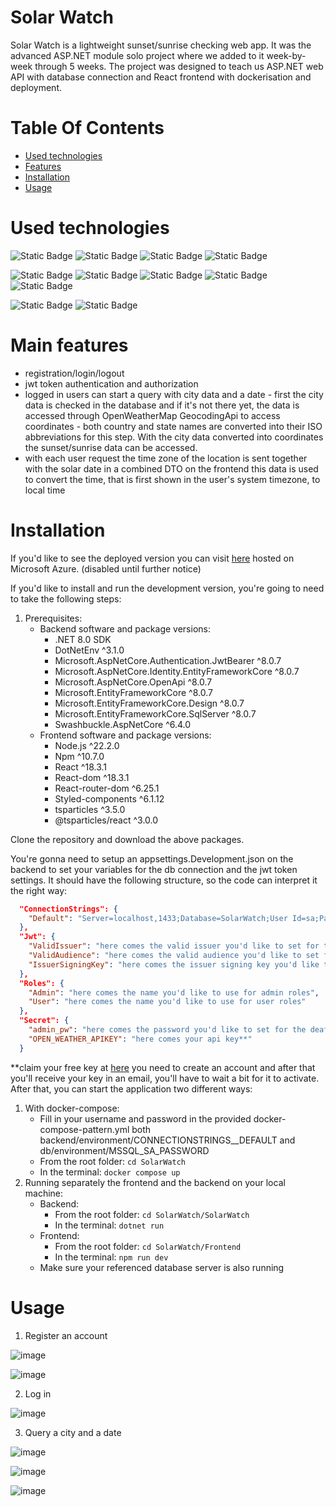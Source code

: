 # Solar Watch 
Solar Watch is a lightweight sunset/sunrise checking web app. It was the advanced ASP.NET module solo project where we added to it week-by-week through 5 weeks. The project was designed to teach us ASP.NET web API with database connection and React frontend with dockerisation and deployment.

# Table Of Contents
- [Used technologies](#used-technologies)  
- [Features](#features)  
- [Installation](#installation)   
- [Usage](#usage)

# Used technologies  
![Static Badge](https://img.shields.io/badge/ASP.NET-red?logo=.net) ![Static Badge](https://img.shields.io/badge/C%23-red?logo=c%23) ![Static Badge](https://img.shields.io/badge/Entity%20Framework-red?logo=dotnet%20entity) ![Static Badge](https://img.shields.io/badge/Identity-red?logo=identity)



![Static Badge](https://img.shields.io/badge/React-blue?logo=react) ![Static Badge](https://img.shields.io/badge/Javascript-blue?logo=javascript)
 ![Static Badge](https://img.shields.io/badge/Vite-blue?logo=vite) ![Static Badge](https://img.shields.io/badge/NPM-blue?logo=npm) ![Static Badge](https://img.shields.io/badge/StyledComponents-blue?logo=styledcomponents)


 ![Static Badge](https://img.shields.io/badge/Database-ADS%20MSSQL-black) ![Static Badge](https://img.shields.io/badge/Docker-black?logo=docker)

 


# Main features  
  
- registration/login/logout
- jwt token authentication and authorization
- logged in users can start a query with city data and a date - first the city data is checked in the database and if it's not there yet, the data is accessed through OpenWeatherMap GeocodingApi to access coordinates - both country and state names are converted into their ISO abbreviations for this step. With the city data converted into coordinates the sunset/sunrise data can be accessed.
- with each user request the time zone of the location is sent together with the solar date in a combined DTO on the frontend this data is used to convert the time, that is first shown in the user's system timezone, to local time

# Installation   
If you'd like to see the deployed version you can visit [here](https://solarwatchfrontend-fzg9gec4dqd4gegx.polandcentral-01.azurewebsites.net/) hosted on Microsoft Azure. (disabled until further notice)

If you'd like to install and run the development version, you're going to need to take the following steps:
1. Prerequisites:
   - Backend software and package versions:
      - .NET 8.0 SDK
      - DotNetEnv	^3.1.0	
      - Microsoft.AspNetCore.Authentication.JwtBearer	^8.0.7	
      - Microsoft.AspNetCore.Identity.EntityFrameworkCore	^8.0.7	
      - Microsoft.AspNetCore.OpenApi ^8.0.7	
      - Microsoft.EntityFrameworkCore	^8.0.7
      - Microsoft.EntityFrameworkCore.Design	^8.0.7 
      - Microsoft.EntityFrameworkCore.SqlServer	^8.0.7	
      - Swashbuckle.AspNetCore	^6.4.0	
   - Frontend software and package versions:
      - Node.js ^22.2.0
      - Npm ^10.7.0
      - React	^18.3.1
      - React-dom	^18.3.1
      - React-router-dom	^6.25.1
      - Styled-components	^6.1.12
      - tsparticles ^3.5.0
      - @tsparticles/react ^3.0.0

Clone the repository and download the above packages. 

You're gonna need to setup an appsettings.Development.json on the backend to set your variables for the db connection and the jwt token settings. It should have the following structure, so the code can interpret it the right way:
```json
  "ConnectionStrings": {
    "Default": "Server=localhost,1433;Database=SolarWatch;User Id=sa;Password=[YOUR_SA_PASSWORD];Encrypt=False;"
  },
  "Jwt": {
    "ValidIssuer": "here comes the valid issuer you'd like to set for the jwt token generation",
    "ValidAudience": "here comes the valid audience you'd like to set for the jwt token generation",
    "IssuerSigningKey": "here comes the issuer signing key you'd like to set for the jwt token generation"
  },
  "Roles": {
    "Admin": "here comes the name you'd like to use for admin roles",
    "User": "here comes the name you'd like to use for user roles"
  },
  "Secret": {
    "admin_pw": "here comes the password you'd like to set for the deafult admin",
    "OPEN_WEATHER_APIKEY": "here comes your api key**"
  }
```
**claim your free key at [here](https://home.openweathermap.org) you need to create an account and after that you'll receive your key in an email, you'll have to wait a bit for it to activate.
After that, you can start the application two different ways:
1. With docker-compose:
   - Fill in your username and password in the provided docker-compose-pattern.yml both backend/environment/CONNECTIONSTRINGS__DEFAULT and db/environment/MSSQL_SA_PASSWORD
   - From the root folder: ```cd SolarWatch```
   - In the terminal: ```docker compose up```
3. Running separately the frontend and the backend on your local machine:
   - Backend:
       - From the root folder: ```cd SolarWatch/SolarWatch```
       - In the terminal: ```dotnet run```
    - Frontend:
       - From the root folder: ```cd SolarWatch/Frontend```
       - In the terminal: ```npm run dev```
    - Make sure your referenced database server is also running
     

# Usage 

1. Register an account
 
 ![image](https://github.com/user-attachments/assets/326a3cad-4ea8-403e-8f51-cd160ab16ace)

 ![image](https://github.com/user-attachments/assets/ecafe645-3eb4-45c4-aa0d-1f4426856eeb)
  

2. Log in
  
![image](https://github.com/user-attachments/assets/f89fdac2-c686-4313-b747-840cba225974)

  
3. Query a city and a date
  
![image](https://github.com/user-attachments/assets/7b431d50-4b30-4937-a3b4-82b8a4555954)

![image](https://github.com/user-attachments/assets/3c3e9189-3333-40ae-b0f5-e1af3b7cc328)

![image](https://github.com/user-attachments/assets/edbcc976-8266-4899-aaa8-431aeeaaeb92)







